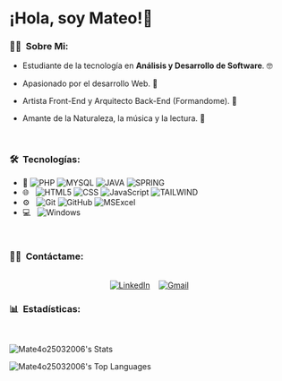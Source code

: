 # ¡Hola, soy Mateo!👋

<h3> 👨‍🦱 &nbsp;Sobre Mi: </h3>

* Estudiante de la tecnología en **Análisis y Desarrollo de Software**. 🤓

* Apasionado por el desarrollo Web. 🎨

* Artista Front-End y Arquitecto Back-End (Formandome). 🎯

* Amante de la Naturaleza, la música y la lectura. 🌄

<br/>

<h3> 🛠 &nbsp;Tecnologías: </h3>

- :space_invader:
  ![PHP](https://img.shields.io/badge/PHP-777BB4?style=for-the-badge&logo=php&logoColor=white)
  ![MYSQL](	https://img.shields.io/badge/MySQL-00000F?style=for-the-badge&logo=mysql&logoColor=white)
  ![JAVA](https://img.shields.io/badge/Java-ED8B00?style=for-the-badge&logo=openjdk&logoColor=white)
  ![SPRING](https://img.shields.io/badge/Spring-6DB33F?style=for-the-badge&logo=spring&logoColor=white)
- 🌐 &nbsp;
  ![HTML5](https://img.shields.io/badge/HTML5-E34F26?style=for-the-badge&logo=html5&logoColor=white)
  ![CSS](https://img.shields.io/badge/CSS-239120?&style=for-the-badge&logo=css3&logoColor=white)
  ![JavaScript](https://img.shields.io/badge/JavaScript-323330?style=for-the-badge&logo=javascript&logoColor=F7DF1E)
  ![TAILWIND](https://img.shields.io/badge/Tailwind_CSS-38B2AC?style=for-the-badge&logo=tailwind-css&logoColor=white)
- ⚙️ &nbsp;
  ![Git](https://img.shields.io/badge/Git-F05032?style=for-the-badge&logo=git&logoColor=white)
  ![GitHub](https://img.shields.io/badge/GitHub-100000?style=for-the-badge&logo=github&logoColor=white)
  ![MSExcel](https://img.shields.io/badge/Microsoft_Excel-217346?style=for-the-badge&logo=microsoft-excel&logoColor=white) 
- 💻 &nbsp;
  ![Windows](https://img.shields.io/badge/Windows-0078D6?style=for-the-badge&logo=windows&logoColor=white)

<br/>


<h3> 🤝🏻 &nbsp;Contáctame: </h3> 

<p align="center">
<br>
<a href="https://www.linkedin.com/in/smatthdev/"><img src="https://img.shields.io/badge/linkedin-%230077B5.svg?&style=for-the-badge&logo=linkedin&logoColor=white" alt="LinkedIn" /></a>&nbsp;
&nbsp;
<a href="mailto:mateoespinosa7777@gmail.com?subject=Hola%20Jiji"><img src="https://img.shields.io/badge/gmail-%23D14836.svg?&style=for-the-badge&logo=gmail&logoColor=white" alt="Gmail"/></a>&nbsp;
</p>

<h3> 📊 &nbsp;Estadísticas: </h3> 

<br/> 
<p>

![Mate4o25032006's Stats](https://github-readme-stats.vercel.app/api?username=Mate4o25032006&theme=vue-dark&show_icons=true&hide_border=true&count_private=true)

![Mate4o25032006's Top Languages](https://github-readme-stats.vercel.app/api/top-langs/?username=Mate4o25032006&theme=vue-dark&show_icons=true&hide_border=true&layout=compact)

</p>
<br/>

